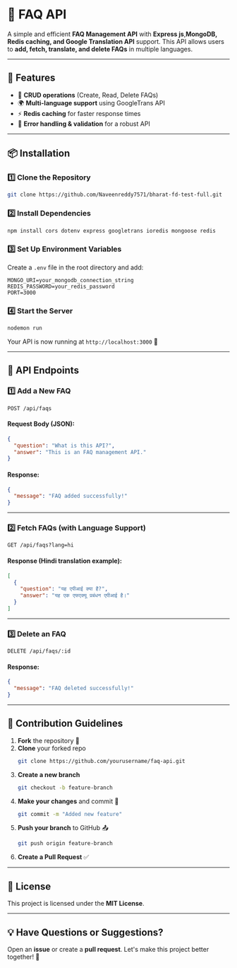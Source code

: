 # 📖 FAQ API

A simple and efficient **FAQ Management API** with **Express js**,**MongoDB, Redis caching, and Google Translation API** support. This API allows users to **add, fetch, translate, and delete FAQs** in multiple languages.

---

## 🚀 Features

- 📌 **CRUD operations** (Create, Read, Delete FAQs)
- 🌍 **Multi-language support** using GoogleTrans API
- ⚡ **Redis caching** for faster response times
- 🔐 **Error handling & validation** for a robust API

---

## 📦 Installation

### 1️⃣ Clone the Repository

```sh
git clone https://github.com/Naveenreddy7571/bharat-fd-test-full.git
```

### 2️⃣ Install Dependencies

```sh
npm install cors dotenv express googletrans ioredis mongoose redis

```

### 3️⃣ Set Up Environment Variables

Create a `.env` file in the root directory and add:

```
MONGO_URI=your_mongodb_connection_string
REDIS_PASSWORD=your_redis_password
PORT=3000
```

### 4️⃣ Start the Server

```sh
nodemon run
```

Your API is now running at `http://localhost:3000` 🎉

---

## 📌 API Endpoints

### 1️⃣ Add a New FAQ

```http
POST /api/faqs
```

#### **Request Body (JSON):**

```json
{
  "question": "What is this API?",
  "answer": "This is an FAQ management API."
}
```

#### **Response:**

```json
{
  "message": "FAQ added successfully!"
}
```

---

### 2️⃣ Fetch FAQs (with Language Support)

```http
GET /api/faqs?lang=hi
```

#### **Response (Hindi translation example):**

```json
[
  {
    "question": "यह एपीआई क्या है?",
    "answer": "यह एक एफएक्यू प्रबंधन एपीआई है।"
  }
]
```

---

### 3️⃣ Delete an FAQ

```http
DELETE /api/faqs/:id
```

#### **Response:**

```json
{
  "message": "FAQ deleted successfully!"
}
```

---

## 🎯 Contribution Guidelines

1. **Fork** the repository 🍴
2. **Clone** your forked repo
   ```sh
   git clone https://github.com/yourusername/faq-api.git
   ```
3. **Create a new branch**
   ```sh
   git checkout -b feature-branch
   ```
4. **Make your changes** and commit 🚀
   ```sh
   git commit -m "Added new feature"
   ```
5. **Push your branch** to GitHub 📤
   ```sh
   git push origin feature-branch
   ```
6. **Create a Pull Request** ✅

---

## 📜 License

This project is licensed under the **MIT License**.

---

## 💡 Have Questions or Suggestions?

Open an **issue** or create a **pull request**. Let's make this project better together! 🚀

